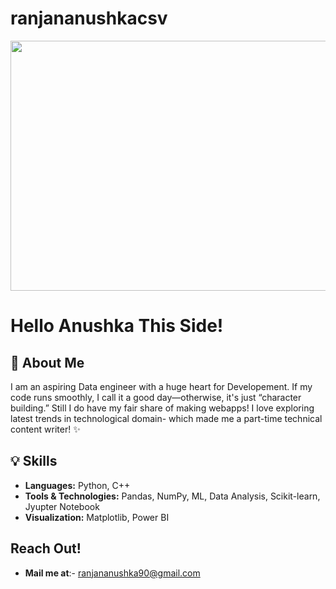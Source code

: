 # ranjananushkacsv
<img src="https://github.com/user-attachments/assets/3f82fee4-fb2e-4cf8-90eb-851449b73ab9" width="1000" height="400"/>





# Hello Anushka This Side!

## 👋 About Me
I am an aspiring Data engineer with a huge heart for Developement. If my code runs smoothly, I call it a good day—otherwise, it's just “character building.” Still I do have my fair share of making webapps! I love exploring latest trends in technological domain- which made me a part-time technical content writer! ✨

  
## 💡 Skills
- **Languages:** Python, C++
- **Tools & Technologies:** Pandas, NumPy, ML, Data Analysis, Scikit-learn, Jyupter Notebook
- **Visualization:** Matplotlib, Power BI

## Reach Out!
- **Mail me at**:- ranjananushka90@gmail.com 


<!---
ranjananushkacsv/ranjananushkacsv is a ✨ special ✨ repository because its `README.md` (this file) appears on your GitHub profile.
You can click the Preview link to take a look at your changes.
--->
